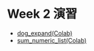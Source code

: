   # Week 2 演習

  - [dog_expand(Colab)](https://colab.research.google.com/drive/1Jy8Q1sOtmM-yrhyMJbaOnlSyxHc3YxzL?usp=sharing)
  - [sum_numeric_list(Colab)](https://colab.research.google.com/drive/1v2g94lh5ljkLGJKYd7IVdfGsB3z9aZc7?usp=sharing)
